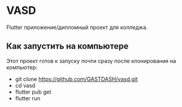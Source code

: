 # VASD

Flutter приложение/дипломный проект для колледжа.

## Как запустить на компьютере

Этот проект готов к запуску почти сразу после клонирования на компьютер:
- git clone https://github.com/GASTDASH/vasd.git
- cd vasd
- flutter pub get
- flutter run
